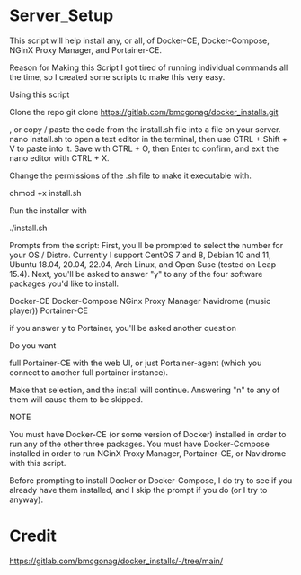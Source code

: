 # Server_Setup
This script will help install any, or all, of Docker-CE, Docker-Compose, NGinX Proxy Manager, and Portainer-CE.

Reason for Making this Script
I got tired of running individual commands all the time, so I created some scripts to make this very easy.

Using this script

Clone the repo
git clone https://gitlab.com/bmcgonag/docker_installs.git


, or copy / paste the code from the install.sh file into a file on your server.
nano install.sh
to open a text editor in the terminal, then use CTRL + Shift + V to paste into it.
Save with CTRL + O, then Enter to confirm, and exit the nano editor with CTRL + X.

Change the permissions of the .sh file to make it executable with.

chmod +x install.sh

Run the installer with

./install.sh

Prompts from the script:
First, you'll be prompted to select the number for your OS / Distro.  Currently I support CentOS 7 and 8, Debian 10 and 11, Ubuntu 18.04, 20.04, 22.04, Arch Linux, and Open Suse (tested on Leap 15.4).
Next, you'll be asked to answer "y" to any of the four software packages you'd like to install.

Docker-CE
Docker-Compose
NGinx Proxy Manager
Navidrome (music player))
Portainer-CE

if you answer y to Portainer, you'll be asked another question



Do you want

full Portainer-CE with the web UI, or
just Portainer-agent (which you connect to another full portainer instance).

Make that selection, and the install will continue.
Answering "n" to any of them will cause them to be skipped.

NOTE

You must have Docker-CE (or some version of Docker) installed in order to run any of the other three packages.
You must have Docker-Compose installed in order to run NGinX Proxy Manager, Portainer-CE, or Navidrome with this script.

Before prompting to install Docker or Docker-Compose, I do try to see if you already have them installed, and I skip the prompt if you do (or I try to anyway).

# Credit
https://gitlab.com/bmcgonag/docker_installs/-/tree/main/
